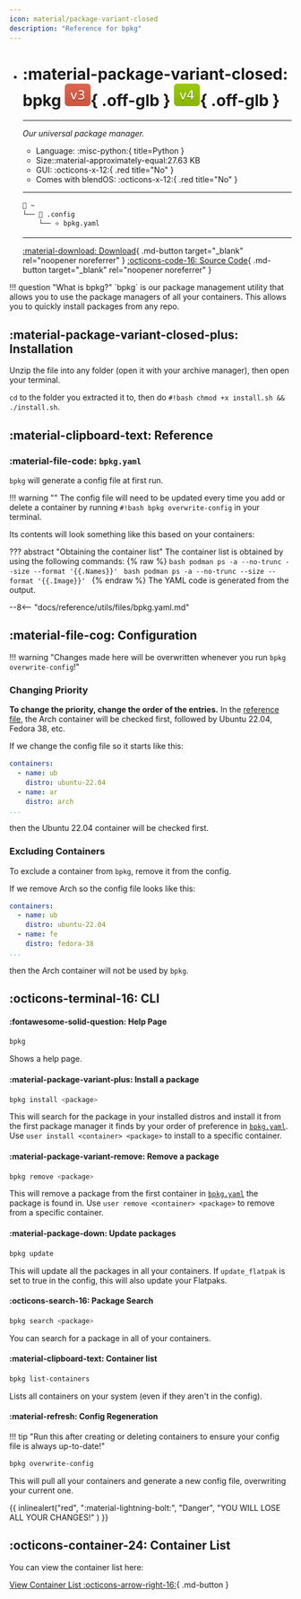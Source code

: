 ```yaml
---
icon: material/package-variant-closed
description: "Reference for bpkg"
---
```


<div class="grid cards" markdown>

-   # :material-package-variant-closed: bpkg ![v3 badge](../../assets/img/v3.svg){ .off-glb } ![v4 badge](../../assets/img/v4.svg){ .off-glb }
    -------

    <em>Our universal package manager.</em>

    - Language: :misc-python:{ title=Python }
    - Size::material-approximately-equal:27.63 KB
    - GUI: :octicons-x-12:{ .red title="No" }
    - Comes with blendOS: :octicons-x-12:{ .red title="No" }

    --------
    ```title="Config file location"
    📁 ~
    └── 📁 .config
        └── ⭐ bpkg.yaml
    ```

    ------

    [:material-download: Download](https://git.blendos.co/blendOS/bpkg/-/archive/main/bpkg-main.tar.gz){ .md-button target="_blank" rel="noopener noreferrer" } [:octicons-code-16: Source Code](https://git.blendos.co/blendos/bpkg){ .md-button target="_blank" rel="noopener noreferrer" }

</div>
!!! question "What is bpkg?"
    `bpkg` is our package management utility that allows you to use the package managers of all your containers. This allows you to quickly install packages from any repo.

## :material-package-variant-closed-plus: Installation

Unzip the file into any folder (open it with your archive manager), then open your terminal.

`cd` to the folder you extracted it to, then do `#!bash chmod +x install.sh && ./install.sh`.

## :material-clipboard-text: Reference

### :material-file-code: `bpkg.yaml`

`bpkg` will generate a config file at first run.

!!! warning ""
    The config file will need to be updated every time you add or delete a container by running `#!bash bpkg overwrite-config` in your terminal.

Its contents will look something like this based on your containers:

??? abstract "Obtaining the container list"
    The container list is obtained by using the following commands:
    {% raw %}
    ```bash
    podman ps -a --no-trunc --size --format '{{.Names}}'
    ```
    ```bash
    podman ps -a --no-trunc --size --format '{{.Image}}'
    ```
    {% endraw %}
    The YAML code is generated from the output.

--8<-- "docs/reference/utils/files/bpkg.yaml.md"

## :material-file-cog: Configuration

!!! warning "Changes made here will be overwritten whenever you run `bpkg overwrite-config`!"

### Changing Priority

**To change the priority, change the order of the entries.** In the [reference file](#reference), the Arch container will be checked first, followed by Ubuntu 22.04, Fedora 38, etc.

If we change the config file so it starts like this:

```yaml
containers:
  - name: ub
    distro: ubuntu-22.04
  - name: ar
    distro: arch
...
```

then the Ubuntu 22.04 container will be checked first.

### Excluding Containers

To exclude a container from `bpkg`, remove it from the config.

If we remove Arch so the config file looks like this:

```yaml
containers:
  - name: ub
    distro: ubuntu-22.04
  - name: fe
    distro: fedora-38
...
```

then the Arch container will not be used by `bpkg`.

## :octicons-terminal-16: CLI

#### :fontawesome-solid-question: Help Page

```bash
bpkg
```

Shows a help page.

#### :material-package-variant-plus: Install a package

```bash
bpkg install <package>
```

This will search for the package in your installed distros and install it from the first package manager it finds by your order of preference in [`bpkg.yaml`](#bpkgyaml). Use `user install <container> <package>` to install to a specific container.

#### :material-package-variant-remove: Remove a package

```bash
bpkg remove <package>
```

This will remove a package from the first container in [`bpkg.yaml`](#bpkgyaml) the package is found in. Use `user remove <container> <package>` to remove from a specific container.

#### :material-package-down: Update packages

```bash
bpkg update
```

This will update all the packages in all your containers. If `update_flatpak` is set to <span class="green">true</span> in the config, this will also update your Flatpaks.

#### :octicons-search-16: Package Search

```bash
bpkg search <package>
```

You can search for a package in all of your containers.


#### :material-clipboard-text: Container list

```bash
bpkg list-containers
```

Lists all containers on your system (even if they aren't in the config).

#### :material-refresh: Config Regeneration

!!! tip "Run this after creating or deleting containers to ensure your config file is always up-to-date!"

```bash
bpkg overwrite-config
```

This will pull all your containers and generate a new config file, overwriting your current one.

{{ inlinealert("red", ":material-lightning-bolt:", "Danger", "YOU WILL LOSE ALL YOUR CHANGES!" ) }}

## :octicons-container-24: Container List

You can view the container list here:

[View Container List :octicons-arrow-right-16:](../container-list.md){ .md-button }
